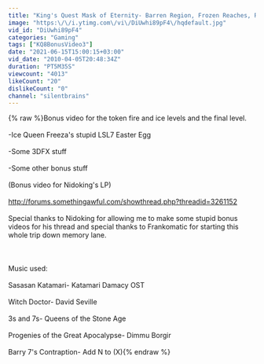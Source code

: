 ```yaml
---
title: "King's Quest Mask of Eternity- Barren Region, Frozen Reaches, Realm of the Sun bonus video 1"
image: "https:\/\/i.ytimg.com\/vi\/DiUwhi89pF4\/hqdefault.jpg"
vid_id: "DiUwhi89pF4"
categories: "Gaming"
tags: ["KQ8BonusVideo3"]
date: "2021-06-15T15:00:15+03:00"
vid_date: "2010-04-05T20:48:34Z"
duration: "PT5M35S"
viewcount: "4013"
likeCount: "20"
dislikeCount: "0"
channel: "silentbrains"
---
```

{% raw %}Bonus video for the token fire and ice levels and the final level.<br /><br />-Ice Queen Freeza's stupid LSL7 Easter Egg<br /><br />-Some 3DFX stuff<br /><br />-Some other bonus stuff<br /><br />(Bonus video for Nidoking's LP)<br /><br /><a rel="nofollow" target="blank" href="http://forums.somethingawful.com/showthread.php?threadid=3261152">http://forums.somethingawful.com/showthread.php?threadid=3261152</a><br /><br />Special thanks to Nidoking for allowing me to make some stupid bonus videos for his thread and special thanks to Frankomatic for starting this whole trip down memory lane.<br /><br /><br /><br />Music used:<br /><br />Sasasan Katamari- Katamari Damacy OST<br /><br />Witch Doctor- David Seville<br /><br />3s and 7s- Queens of the Stone Age<br /><br />Progenies of the Great Apocalypse- Dimmu Borgir<br /><br />Barry 7's Contraption- Add N to (X){% endraw %}

